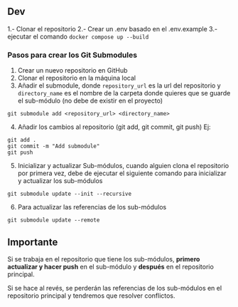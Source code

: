 ## Dev

1.- Clonar el repositorio
2.- Crear un .env basado en el .env.example
3.- ejecutar el comando `docker compose up --build`

### Pasos para crear los Git Submodules

1. Crear un nuevo repositorio en GitHub
2. Clonar el repositorio en la máquina local
3. Añadir el submodule, donde `repository_url` es la url del repositorio y `directory_name` es el nombre de la carpeta donde quieres que se guarde el sub-módulo (no debe de existir en el proyecto)

```
git submodule add <repository_url> <directory_name>
```

4. Añadir los cambios al repositorio (git add, git commit, git push)
   Ej:

```
git add .
git commit -m "Add submodule"
git push
```

5. Inicializar y actualizar Sub-módulos, cuando alguien clona el repositorio por primera vez, debe de ejecutar el siguiente comando para inicializar y actualizar los sub-módulos

```
git submodule update --init --recursive
```

6. Para actualizar las referencias de los sub-módulos

```
git submodule update --remote
```

## Importante

Si se trabaja en el repositorio que tiene los sub-módulos, **primero actualizar y hacer push** en el sub-módulo y **después** en el repositorio principal.

Si se hace al revés, se perderán las referencias de los sub-módulos en el repositorio principal y tendremos que resolver conflictos.
